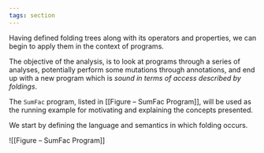 ```yaml
---
tags: section
---
```


Having defined folding trees along with its operators and properties, we can begin to apply them in the context of programs.

The objective of the analysis, is to look at programs through a series of analyses, potentially perform some mutations through annotations, and end up with a new program which is _sound in terms of access described by foldings_.

The `SumFac` program, listed in [[Figure – SumFac Program]], will be used as the running example for motivating and explaining the concepts presented.

We start by defining the language and semantics in which folding occurs.

![[Figure – SumFac Program]]
